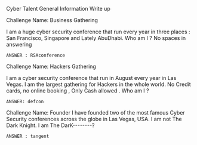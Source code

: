 Cyber Talent General Information Write up


   Challenge Name:  Business Gathering

I am a huge cyber security conference that run every year in three places : San Francisco, Singapore and Lately AbuDhabi. Who am I ? No spaces in answering


	ANSWER : RSAconference


  Challenge Name:  Hackers Gathering


I am a cyber security conference that run in August every year in Las Vegas. I am the largest gathering for Hackers in the whole world. No Credit cards, no online booking , Only Cash allowed . Who am I ?


	ANSWER: defcon



  Challenge Name:   Founder
I have founded two of the most famous Cyber Security conferences across the globe in Las Vegas, USA. I am not The Dark Knight. I am The DarK--------?


	ANSWER : tangent
	





